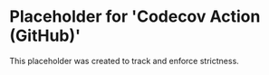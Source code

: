 ﻿# Placeholder for 'Codecov Action (GitHub)'
This placeholder was created to track and enforce strictness.

